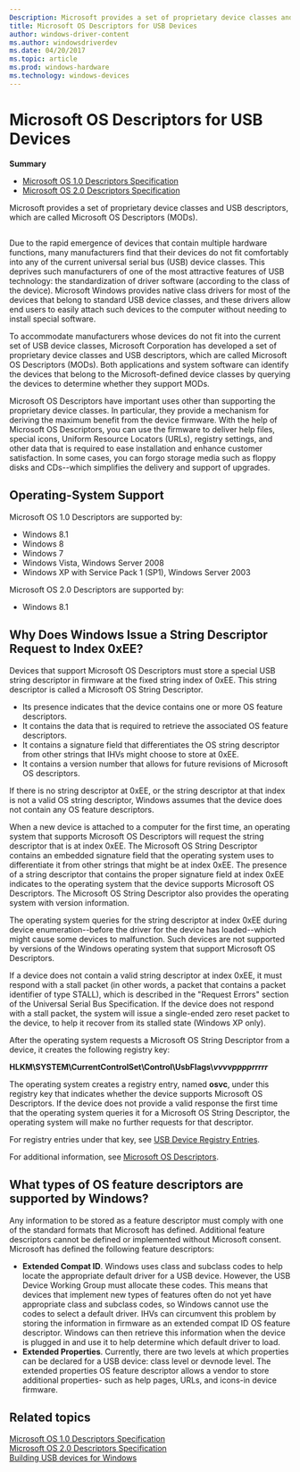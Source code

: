 ```yaml
---
Description: Microsoft provides a set of proprietary device classes and USB descriptors, which are called Microsoft OS Descriptors (MODs).
title: Microsoft OS Descriptors for USB Devices
author: windows-driver-content
ms.author: windowsdriverdev
ms.date: 04/20/2017
ms.topic: article
ms.prod: windows-hardware
ms.technology: windows-devices
---
```


# Microsoft OS Descriptors for USB Devices


**Summary**

-   [Microsoft OS 1.0 Descriptors Specification](http://go.microsoft.com/fwlink/p/?linkid=617154)
-   [Microsoft OS 2.0 Descriptors Specification](http://go.microsoft.com/fwlink/p/?linkid=306681)

Microsoft provides a set of proprietary device classes and USB descriptors, which are called Microsoft OS Descriptors (MODs).

## <a href="" id="ddk-microsoft-defined-usb-descriptors-kr"></a>


Due to the rapid emergence of devices that contain multiple hardware functions, many manufacturers find that their devices do not fit comfortably into any of the current universal serial bus (USB) device classes. This deprives such manufacturers of one of the most attractive features of USB technology: the standardization of driver software (according to the class of the device). Microsoft Windows provides native class drivers for most of the devices that belong to standard USB device classes, and these drivers allow end users to easily attach such devices to the computer without needing to install special software.

To accommodate manufacturers whose devices do not fit into the current set of USB device classes, Microsoft Corporation has developed a set of proprietary device classes and USB descriptors, which are called Microsoft OS Descriptors (MODs). Both applications and system software can identify the devices that belong to the Microsoft-defined device classes by querying the devices to determine whether they support MODs.

Microsoft OS Descriptors have important uses other than supporting the proprietary device classes. In particular, they provide a mechanism for deriving the maximum benefit from the device firmware. With the help of Microsoft OS Descriptors, you can use the firmware to deliver help files, special icons, Uniform Resource Locators (URLs), registry settings, and other data that is required to ease installation and enhance customer satisfaction. In some cases, you can forgo storage media such as floppy disks and CDs--which simplifies the delivery and support of upgrades.

## Operating-System Support


Microsoft OS 1.0 Descriptors are supported by:

-   Windows 8.1
-   Windows 8
-   Windows 7
-   Windows Vista, Windows Server 2008
-   Windows XP with Service Pack 1 (SP1), Windows Server 2003

Microsoft OS 2.0 Descriptors are supported by:

-   Windows 8.1

## Why Does Windows Issue a String Descriptor Request to Index 0xEE?


Devices that support Microsoft OS Descriptors must store a special USB string descriptor in firmware at the fixed string index of 0xEE. This string descriptor is called a Microsoft OS String Descriptor.

-   Its presence indicates that the device contains one or more OS feature descriptors.
-   It contains the data that is required to retrieve the associated OS feature descriptors.
-   It contains a signature field that differentiates the OS string descriptor from other strings that IHVs might choose to store at 0xEE.
-   It contains a version number that allows for future revisions of Microsoft OS descriptors.

If there is no string descriptor at 0xEE, or the string descriptor at that index is not a valid OS string descriptor, Windows assumes that the device does not contain any OS feature descriptors.

When a new device is attached to a computer for the first time, an operating system that supports Microsoft OS Descriptors will request the string descriptor that is at index 0xEE. The Microsoft OS String Descriptor contains an embedded signature field that the operating system uses to differentiate it from other strings that might be at index 0xEE. The presence of a string descriptor that contains the proper signature field at index 0xEE indicates to the operating system that the device supports Microsoft OS Descriptors. The Microsoft OS String Descriptor also provides the operating system with version information.

The operating system queries for the string descriptor at index 0xEE during device enumeration--before the driver for the device has loaded--which might cause some devices to malfunction. Such devices are not supported by versions of the Windows operating system that support Microsoft OS Descriptors.

If a device does not contain a valid string descriptor at index 0xEE, it must respond with a stall packet (in other words, a packet that contains a packet identifier of type STALL), which is described in the "Request Errors" section of the Universal Serial Bus Specification. If the device does not respond with a stall packet, the system will issue a single-ended zero reset packet to the device, to help it recover from its stalled state (Windows XP only).

After the operating system requests a Microsoft OS String Descriptor from a device, it creates the following registry key:

**HLKM\\SYSTEM\\CurrentControlSet\\Control\\UsbFlags\\*vvvvpppprrrrr***

The operating system creates a registry entry, named **osvc**, under this registry key that indicates whether the device supports Microsoft OS Descriptors. If the device does not provide a valid response the first time that the operating system queries it for a Microsoft OS String Descriptor, the operating system will make no further requests for that descriptor.

For registry entries under that key, see [USB Device Registry Entries](usb-device-specific-registry-settings.md).

For additional information, see [Microsoft OS Descriptors](http://go.microsoft.com/fwlink/p/?linkid=617154).

## What types of OS feature descriptors are supported by Windows?


Any information to be stored as a feature descriptor must comply with one of the standard formats that Microsoft has defined. Additional feature descriptors cannot be defined or implemented without Microsoft consent. Microsoft has defined the following feature descriptors:

-   **Extended Compat ID**. Windows uses class and subclass codes to help locate the appropriate default driver for a USB device. However, the USB Device Working Group must allocate these codes. This means that devices that implement new types of features often do not yet have appropriate class and subclass codes, so Windows cannot use the codes to select a default driver. IHVs can circumvent this problem by storing the information in firmware as an extended compat ID OS feature descriptor. Windows can then retrieve this information when the device is plugged in and use it to help determine which default driver to load.
-   **Extended Properties**. Currently, there are two levels at which properties can be declared for a USB device: class level or devnode level. The extended properties OS feature descriptor allows a vendor to store additional properties- such as help pages, URLs, and icons-in device firmware.

## Related topics
[Microsoft OS 1.0 Descriptors Specification](http://go.microsoft.com/fwlink/p/?linkid=617154)  
[Microsoft OS 2.0 Descriptors Specification](http://go.microsoft.com/fwlink/p/?linkid=306681)  
[Building USB devices for Windows](building-usb-devices-for-windows.md)  



